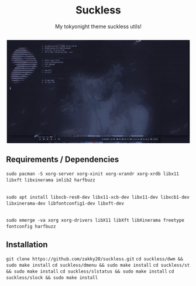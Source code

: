 <h1 align="center">Suckless</h1>
<p align="center">My tokyonight theme suckless utils!</p>

##
<p align="center">
<img src="./preview.gif" alt="Video Preview" width="500px">
</p>

## Requirements / Dependencies
`sudo pacman -S xorg-server xorg-xinit xorg-xrandr xorg-xrdb libx11 libxft libxinerama imlib2 harfbuzz`
##
`sudo apt install libxcb-res0-dev libx11-xcb-dev libx11-dev libxcb1-dev libxinerama-dev libfontconfig1-dev libxft-dev`
##
`sudo emerge -va xorg xorg-drivers libX11 libXft libXinerama freetype fontconfig harfbuzz`
##

## Installation
`git clone https://github.com/zakky20/suckless.git`
`cd suckless/dwm && sudo make install`
`cd suckless/dmenu && sudo make install`
`cd suckless/st && sudo make install`
`cd suckless/slstatus && sudo make install`
`cd suckless/slock && sudo make install`
